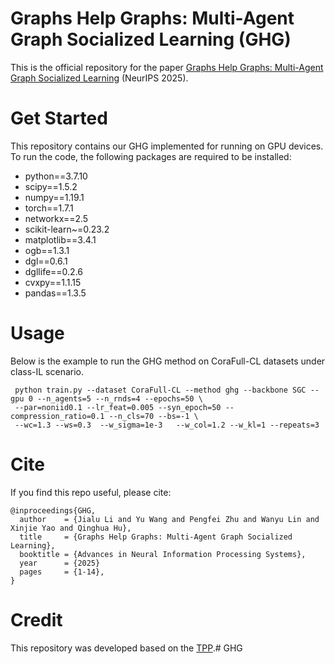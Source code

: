 # Graphs Help Graphs: Multi-Agent Graph Socialized Learning (GHG)
This is the official repository for the paper [Graphs Help Graphs: Multi-Agent Graph Socialized Learning](https://openreview.net/pdf?id=lkw2WJLdbh) (NeurIPS 2025).

 

# Get Started
 
This repository contains our GHG implemented for running on GPU devices. To run the code, the following packages are required to be installed:
 
* python==3.7.10
* scipy==1.5.2
* numpy==1.19.1
* torch==1.7.1
* networkx==2.5
* scikit-learn~=0.23.2
* matplotlib==3.4.1
* ogb==1.3.1
* dgl==0.6.1
* dgllife==0.2.6
* cvxpy==1.1.15
* pandas==1.3.5



# Usage

Below is the example to run the GHG method on CoraFull-CL datasets under class-IL scenario. 
 
```
 python train.py --dataset CoraFull-CL --method ghg --backbone SGC --gpu 0 --n_agents=5 --n_rnds=4 --epochs=50 \
 --par=noniid0.1 --lr_feat=0.005 --syn_epoch=50 --compression_ratio=0.1 --n_cls=70 --bs=-1 \
 --wc=1.3 --ws=0.3  --w_sigma=1e-3   --w_col=1.2 --w_kl=1 --repeats=3 
 ```



# Cite
If you find this repo useful, please cite:
```
@inproceedings{GHG,
  author    = {Jialu Li and Yu Wang and Pengfei Zhu and Wanyu Lin and Xinjie Yao and Qinghua Hu},
  title     = {Graphs Help Graphs: Multi-Agent Graph Socialized Learning},
  booktitle = {Advances in Neural Information Processing Systems},
  year      = {2025}
  pages     = {1-14},
}
```

# Credit
This repository was developed based on the [TPP](https://github.com/mala-lab/TPP).# GHG
